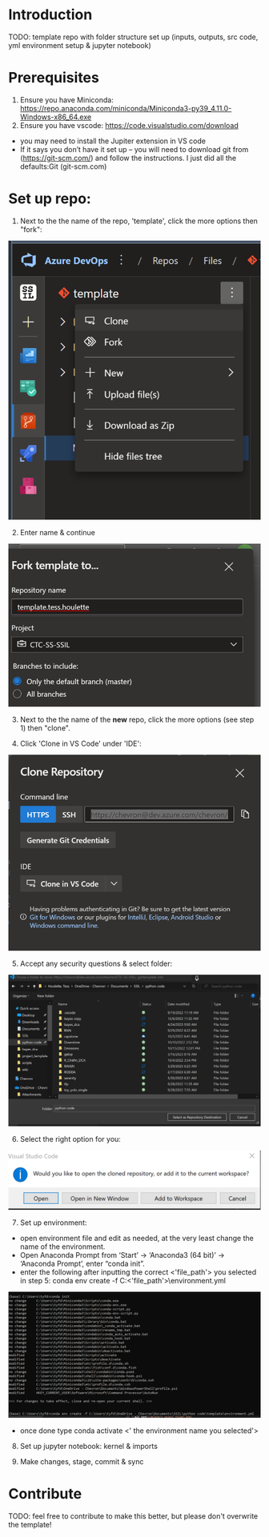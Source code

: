# Introduction 
TODO: template repo with folder structure set up (inputs, outputs, src code, yml environment setup & jupyter notebook)

# Prerequisites
1.	Ensure you have Miniconda: https://repo.anaconda.com/miniconda/Miniconda3-py39_4.11.0-Windows-x86_64.exe
2.  Ensure you have vscode: https://code.visualstudio.com/download
- you may need to install the Jupiter extension in VS code
- If it says you don’t have it set up – you will need to download git from (https://git-scm.com/) and follow the instructions. I just did all the defaults:Git (git-scm.com)

# Set up repo:
1. Next to the the name of the repo, 'template', click the more options then "fork":

  ![alt text](delete/clone.png)
  
2. Enter name & continue

![alt text](delete/2_fork_to.png)

3. Next to the the name of the **new** repo, click the more options (see step 1) then "clone".

4. Click 'Clone in VS Code' under 'IDE':

![alt text](delete/clone_vs.png)

5. Accept any security questions & select folder:

![alt text](delete/5_select_folder.png)

6. Select the right option for you:

![alt text](delete/6_howtoopen.png)

7. Set up environment:
- open environment file and edit as needed, at the very least change the name of the environment.
- Open Anaconda Prompt from ‘Start’ -> ‘Anaconda3 (64 bit)’ -> ‘Anaconda Prompt’, enter “conda init”.
- enter the following after inputting the correct <'file_path'> you selected in step 5:	
	conda env create -f C:<'file_path'>\environment.yml

![alt text](delete/create_env.png)

- once done type conda activate <' the environment name you selected'>

8. Set up jupyter notebook: kernel & imports

9.  Make changes, stage, commit & sync

# Contribute
TODO: feel free to contribute to make this better, but please don't overwrite the template!
